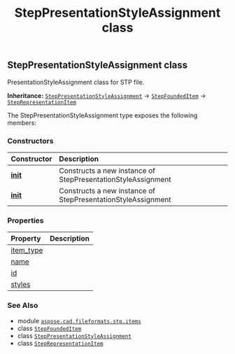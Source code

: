 ﻿---
title: StepPresentationStyleAssignment class
second_title: Aspose.CAD for Python via .NET API References
description: 
type: docs
weight: 530
url: /python-net/aspose.cad.fileformats.stp.items/steppresentationstyleassignment/
is_root: false
---

## StepPresentationStyleAssignment class

PresentationStyleAssignment class for STP file.



**Inheritance:** [`StepPresentationStyleAssignment`](/cad/python-net/aspose.cad.fileformats.stp.items/steppresentationstyleassignment) → 
[`StepFoundedItem`](/cad/python-net/aspose.cad.fileformats.stp.items/stepfoundeditem) → 
[`StepRepresentationItem`](/cad/python-net/aspose.cad.fileformats.stp.items/steprepresentationitem)



The StepPresentationStyleAssignment type exposes the following members:

### Constructors
| Constructor | Description |
| :- | :- |
| [__init__](/cad/python-net/aspose.cad.fileformats.stp.items/steppresentationstyleassignment/__init__/#) | Constructs a new instance of StepPresentationStyleAssignment |
| [__init__](/cad/python-net/aspose.cad.fileformats.stp.items/steppresentationstyleassignment/__init__/#System.Collections.Generic.List<StepSurfaceStyleUsage>) | Constructs a new instance of StepPresentationStyleAssignment |


### Properties
| Property | Description |
| :- | :- |
| [item_type](/cad/python-net/aspose.cad.fileformats.stp.items/steppresentationstyleassignment/item_type) |  |
| [name](/cad/python-net/aspose.cad.fileformats.stp.items/steppresentationstyleassignment/name) |  |
| [id](/cad/python-net/aspose.cad.fileformats.stp.items/steppresentationstyleassignment/id) |  |
| [styles](/cad/python-net/aspose.cad.fileformats.stp.items/steppresentationstyleassignment/styles) |  |



### See Also
* module [`aspose.cad.fileformats.stp.items`](..)
* class [`StepFoundedItem`](/cad/python-net/aspose.cad.fileformats.stp.items/stepfoundeditem)
* class [`StepPresentationStyleAssignment`](/cad/python-net/aspose.cad.fileformats.stp.items/steppresentationstyleassignment)
* class [`StepRepresentationItem`](/cad/python-net/aspose.cad.fileformats.stp.items/steprepresentationitem)
